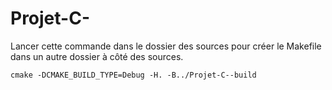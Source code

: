 # Projet-C-

Lancer cette commande dans le dossier des sources pour créer le Makefile dans un autre dossier à côté des sources.

```
cmake -DCMAKE_BUILD_TYPE=Debug -H. -B../Projet-C--build
```
